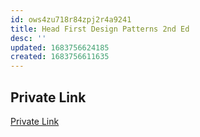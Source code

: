 ```yaml
---
id: ows4zu718r84zpj2r4a9241
title: Head First Design Patterns 2nd Ed
desc: ''
updated: 1683756624185
created: 1683756611635
---
```


## Private Link
[Private Link](https://drive.google.com/file/d/12ciWGKl6G7iRFrAfNEAOSzBOuRi7a13f/view?usp=sharing)